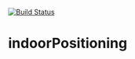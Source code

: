 [![Build Status](https://travis-ci.com/taneresme/indoorPositioning.png?branch=master)](https://travis-ci.com/taneresme/indoorPositioning)

# indoorPositioning
